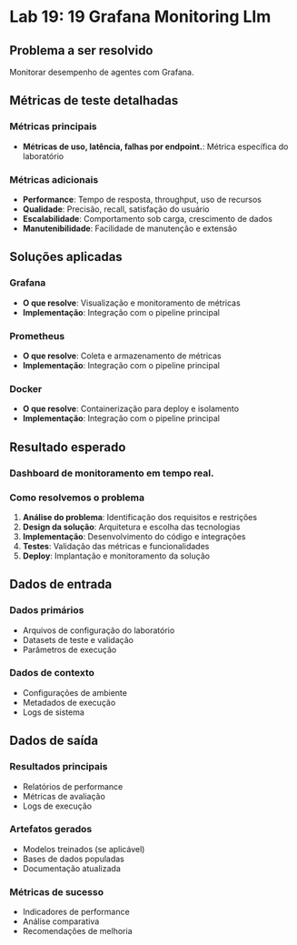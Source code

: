 # Lab 19: 19 Grafana Monitoring Llm

## Problema a ser resolvido

Monitorar desempenho de agentes com Grafana.

## Métricas de teste detalhadas

### Métricas principais
- **Métricas de uso, latência, falhas por endpoint.**: Métrica específica do laboratório

### Métricas adicionais
- **Performance**: Tempo de resposta, throughput, uso de recursos
- **Qualidade**: Precisão, recall, satisfação do usuário
- **Escalabilidade**: Comportamento sob carga, crescimento de dados
- **Manutenibilidade**: Facilidade de manutenção e extensão

## Soluções aplicadas

### Grafana
- **O que resolve**: Visualização e monitoramento de métricas
- **Implementação**: Integração com o pipeline principal

### Prometheus
- **O que resolve**: Coleta e armazenamento de métricas
- **Implementação**: Integração com o pipeline principal

### Docker
- **O que resolve**: Containerização para deploy e isolamento
- **Implementação**: Integração com o pipeline principal

## Resultado esperado

### Dashboard de monitoramento em tempo real.

### Como resolvemos o problema
1. **Análise do problema**: Identificação dos requisitos e restrições
2. **Design da solução**: Arquitetura e escolha das tecnologias
3. **Implementação**: Desenvolvimento do código e integrações
4. **Testes**: Validação das métricas e funcionalidades
5. **Deploy**: Implantação e monitoramento da solução

## Dados de entrada

### Dados primários
- Arquivos de configuração do laboratório
- Datasets de teste e validação
- Parâmetros de execução

### Dados de contexto
- Configurações de ambiente
- Metadados de execução
- Logs de sistema

## Dados de saída

### Resultados principais
- Relatórios de performance
- Métricas de avaliação
- Logs de execução

### Artefatos gerados
- Modelos treinados (se aplicável)
- Bases de dados populadas
- Documentação atualizada

### Métricas de sucesso
- Indicadores de performance
- Análise comparativa
- Recomendações de melhoria
